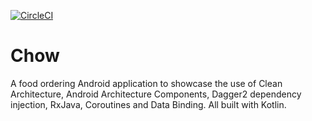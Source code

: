 [![CircleCI](https://circleci.com/gh/Onwa1kenobi/Chow/tree/master.svg?style=shield)](https://circleci.com/gh/Onwa1kenobi/Chow/tree/master)

# Chow
A food ordering Android application to showcase the use of Clean Architecture, Android Architecture Components, Dagger2 dependency injection, RxJava, Coroutines and Data Binding. All built with Kotlin.
